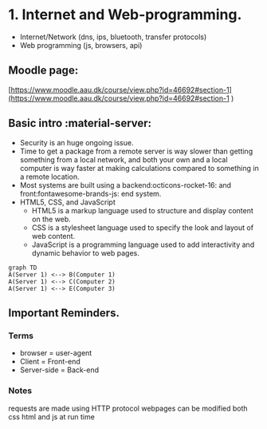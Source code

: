
# 1. Internet and Web-programming.
- Internet/Network (dns, ips, bluetooth, transfer protocols)
- Web programming (js, browsers, api)

## Moodle page:
[https://www.moodle.aau.dk/course/view.php?id=46692#section-1](https://www.moodle.aau.dk/course/view.php?id=46692#section-1
)


## Basic intro :material-server:
- Security is an huge ongoing issue.
- Time to get a package from a remote server is way slower than getting something from a local network, and both your own and a local computer is way faster at making calculations compared to something in a remote location.
- Most systems are built using a backend:octicons-rocket-16: and front:fontawesome-brands-js: end system.
- HTML5, CSS, and JavaScript
    * HTML5 is a markup language used to structure and display content on the web. 
    * CSS is a stylesheet language used to specify the look and layout of web content. 
    * JavaScript is a programming language used to add interactivity and dynamic behavior to web pages. 



```mermaid
graph TD
A(Server 1) <--> B(Computer 1)
A(Server 1) <--> C(Computer 2)
A(Server 1) <--> E(Computer 3)

```


## Important Reminders.
### Terms
- browser = user-agent
- Client = Front-end
- Server-side = Back-end

### Notes
requests are made using HTTP protocol
webpages can be modified both css html and js at run time

